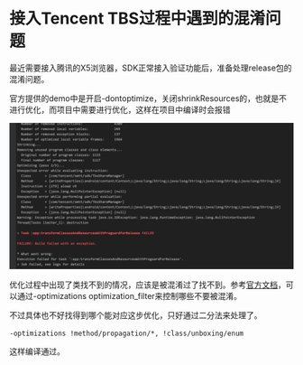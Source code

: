 # 接入Tencent TBS过程中遇到的混淆问题

最近需要接入腾讯的X5浏览器，SDK正常接入验证功能后，准备处理release包的混淆问题。

官方提供的demo中是开启-dontoptimize，关闭shrinkResources的，也就是不进行优化，而项目中需要进行优化，这样在项目中编译时会报错

![编译报错](images/proguard.webp)

优化过程中出现了类找不到的情况，应该是被混淆过了找不到。参考[官方文档](https://www.guardsquare.com/en/products/proguard/manual/usage/optimizations)，可以通过-optimizations optimization_filter来控制哪些不要被混淆。

不过具体也不好找得到哪个能对应这步优化，只好通过二分法来处理了。

```
-optimizations !method/propagation/*, !class/unboxing/enum
```

这样编译通过。